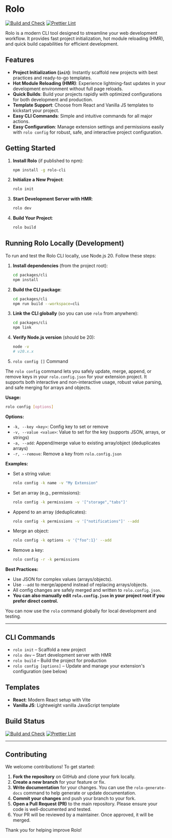 # Rolo

[![Build and Check](https://github.com/rolo-kit/rolo/actions/workflows/ci.yml/badge.svg)](https://github.com/rolo-kit/rolo/actions/workflows/ci.yml)
[![Prettier Lint](https://github.com/rolo-kit/rolo/actions/workflows/prettier.yml/badge.svg)](https://github.com/rolo-kit/rolo/actions/workflows/prettier.yml)

Rolo is a modern CLI tool designed to streamline your web development workflow. It provides fast project initialization, hot module reloading (HMR), and quick build capabilities for efficient development.

## Features

- **Project Initialization (`init`)**: Instantly scaffold new projects with best practices and ready-to-go templates.
- **Hot Module Reloading (HMR)**: Experience lightning-fast updates in your development environment without full page reloads.
- **Quick Builds**: Build your projects rapidly with optimized configurations for both development and production.
- **Template Support**: Choose from React and Vanilla JS templates to kickstart your project.
- **Easy CLI Commands**: Simple and intuitive commands for all major actions.
- **Easy Configuration**: Manage extension settings and permissions easily with `rolo config` for robust, safe, and interactive project configuration.

## Getting Started

1. **Install Rolo** (if published to npm):

   ```sh
   npm install -g rolo-cli
   ```

2. **Initialize a New Project**:

   ```sh
   rolo init
   ```

3. **Start Development Server with HMR**:

   ```sh
   rolo dev
   ```

4. **Build Your Project**:
   ```sh
   rolo build
   ```

## Running Rolo Locally (Development)

To run and test the Rolo CLI locally, use Node.js 20. Follow these steps:

1. **Install dependencies** (from the project root):

   ```sh
   cd packages/cli
   npm install
   ```

2. **Build the CLI package**:

   ```sh
   cd packages/cli
   npm run build --workspace=cli
   ```

3. **Link the CLI globally** (so you can use `rolo` from anywhere):

   ```sh
   cd packages/cli
   npm link
   ```

4. **Verify Node.js version** (should be 20):

   ```sh
   node -v
   # v20.x.x
   ```

5. `rolo config []` Command

The `rolo config` command lets you safely update, merge, append, or remove keys in your `rolo.config.json` for your extension project. It supports both interactive and non-interactive usage, robust value parsing, and safe merging for arrays and objects.

**Usage:**

```sh
rolo config [options]
```

**Options:**

- `-k, --key <key>`: Config key to set or remove
- `-v, --value <value>`: Value to set for the key (supports JSON, arrays, or strings)
- `-a, --add`: Append/merge value to existing array/object (deduplicates arrays)
- `-r, --remove`: Remove a key from `rolo.config.json`

**Examples:**

- Set a string value:
  ```sh
  rolo config -k name -v "My Extension"
  ```
- Set an array (e.g., permissions):
  ```sh
  rolo config -k permissions -v '["storage","tabs"]'
  ```
- Append to an array (deduplicates):
  ```sh
  rolo config -k permissions -v '["notifications"]' --add
  ```
- Merge an object:
  ```sh
  rolo config -k options -v '{"foo":1}' --add
  ```
- Remove a key:
  ```sh
  rolo config -r -k permissions
  ```

**Best Practices:**

- Use JSON for complex values (arrays/objects).
- Use `--add` to merge/append instead of replacing arrays/objects.
- All config changes are safely merged and written to `rolo.config.json`.
- **You can also manually edit `rolo.config.json` in your project root if you prefer direct control.**

You can now use the `rolo` command globally for local development and testing.

---

## CLI Commands

- `rolo init` – Scaffold a new project
- `rolo dev` – Start development server with HMR
- `rolo build` – Build the project for production
- `rolo config [options]` – Update and manage your extension's configuration (see below)

## Templates

- **React**: Modern React setup with Vite
- **Vanilla JS**: Lightweight vanilla JavaScript template

## Build Status

[![Build and Check](https://github.com/rolo-kit/rolo/actions/workflows/ci.yml/badge.svg)](https://github.com/rolo-kit/rolo/actions/workflows/ci.yml)
[![Prettier Lint](https://github.com/rolo-kit/rolo/actions/workflows/prettier.yml/badge.svg)](https://github.com/rolo-kit/rolo/actions/workflows/prettier.yml)

---

## Contributing

We welcome contributions! To get started:

1. **Fork the repository** on GitHub and clone your fork locally.
2. **Create a new branch** for your feature or fix.
3. **Write documentation** for your changes. You can use the `rolo-generate-docs` command to help generate or update documentation.
4. **Commit your changes** and push your branch to your fork.
5. **Open a Pull Request (PR)** to the main repository. Please ensure your code is well-documented and tested.
6. Your PR will be reviewed by a maintainer. Once approved, it will be merged.

Thank you for helping improve Rolo!
